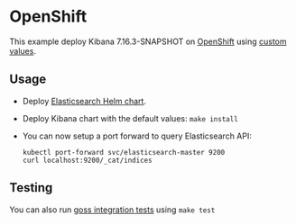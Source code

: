 # OpenShift

This example deploy Kibana 7.16.3-SNAPSHOT on [OpenShift][] using [custom values][].

## Usage

* Deploy [Elasticsearch Helm chart][].

* Deploy Kibana chart with the default values: `make install`

* You can now setup a port forward to query Elasticsearch API:

  ```
  kubectl port-forward svc/elasticsearch-master 9200
  curl localhost:9200/_cat/indices
  ```

## Testing

You can also run [goss integration tests][] using `make test`


[custom values]: https://github.com/elastic/helm-charts/tree/7.16/elasticsearch/examples/openshift/values.yaml
[elasticsearch helm chart]: https://github.com/elastic/helm-charts/tree/7.16/elasticsearch/examples/openshift/
[goss integration tests]: https://github.com/elastic/helm-charts/tree/7.16/elasticsearch/examples/openshift/test/goss.yaml
[openshift]: https://www.openshift.com/
